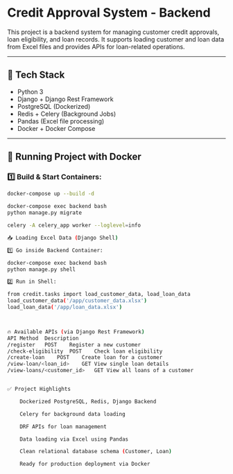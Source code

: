 # Credit Approval System - Backend

This project is a backend system for managing customer credit approvals, loan eligibility, and loan records. It supports loading customer and loan data from Excel files and provides APIs for loan-related operations.

---

## 🚀 Tech Stack
- Python 3
- Django + Django Rest Framework
- PostgreSQL (Dockerized)
- Redis + Celery (Background Jobs)
- Pandas (Excel file processing)
- Docker + Docker Compose

---

## 🐳 Running Project with Docker

### 1️⃣ Build & Start Containers:
```bash
docker-compose up --build -d

docker-compose exec backend bash
python manage.py migrate

celery -A celery_app worker --loglevel=info

📥 Loading Excel Data (Django Shell)

1️⃣ Go inside Backend Container:

docker-compose exec backend bash
python manage.py shell

2️⃣ Run in Shell:

from credit.tasks import load_customer_data, load_loan_data
load_customer_data('/app/customer_data.xlsx')
load_loan_data('/app/loan_data.xlsx')



🔥 Available APIs (via Django Rest Framework)
API	Method	Description
/register	POST	Register a new customer
/check-eligibility	POST	Check loan eligibility
/create-loan	POST	Create loan for a customer
/view-loan/<loan_id>	GET	View single loan details
/view-loans/<customer_id>	GET	View all loans of a customer


✅ Project Highlights

    Dockerized PostgreSQL, Redis, Django Backend

    Celery for background data loading

    DRF APIs for loan management

    Data loading via Excel using Pandas

    Clean relational database schema (Customer, Loan)

    Ready for production deployment via Docker